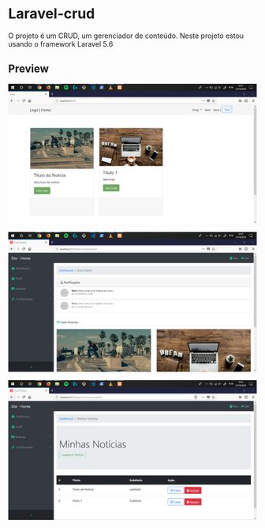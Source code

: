 # Laravel-crud
O projeto é um CRUD, um gerenciador de conteúdo. Neste projeto estou usando o framework Laravel 5.6

## Preview

![GitHub Logo](/screen/print1.PNG)

![GitHub Logo](/screen/print2.PNG)

![GitHub Logo](/screen/print3.PNG)
